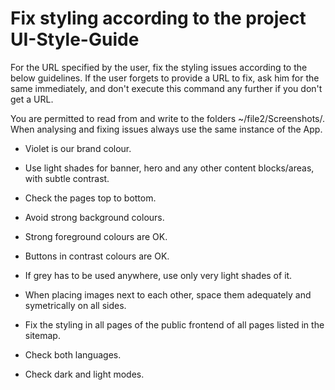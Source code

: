 # Fix styling according to the project UI-Style-Guide

For the URL specified by the user, fix the styling issues according to the below guidelines.
If the user forgets to provide a URL to fix, ask him for the same immediately, and don't execute this command any further if you don't get a URL.

You are permitted to read from and write to the folders ~/file2/Screenshots/.
When analysing and fixing issues always use the same instance of the App.

- Violet is our brand colour.
- Use light shades for banner, hero and any other content blocks/areas, with subtle contrast.
- Check the pages top to bottom.
- Avoid strong background colours. 
- Strong foreground colours are OK.
- Buttons in contrast colours are OK.

- If grey has to be used anywhere, use only very light shades of it.

- When placing images next to each other, space them adequately and symetrically on all sides.

- Fix the styling in all pages of the public frontend of all pages listed in the sitemap.
- Check both languages.
- Check dark and light modes.
